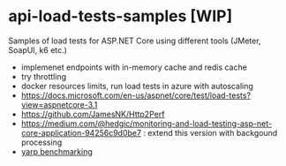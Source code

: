 # api-load-tests-samples [WIP]

Samples of load tests for ASP.NET Core using different tools (JMeter, SoapUI, k6 etc.)

- implemenet endpoints with in-memory cache and redis cache
- try throttling
- docker resources limits, run load tests in azure with autoscaling
- https://docs.microsoft.com/en-us/aspnet/core/test/load-tests?view=aspnetcore-3.1
- https://github.com/JamesNK/Http2Perf
- https://medium.com/@hedgic/monitoring-and-load-testing-asp-net-core-application-94256c9d0be7 : extend this version with backgound processing
- [yarp benchmarking](https://github.com/microsoft/reverse-proxy/tree/master/samples/BenchmarkApp)
